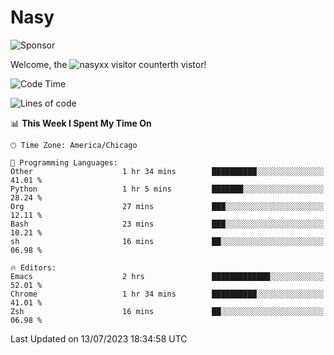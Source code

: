 # Nasy

<!--
<p align="center">
<img height="200" src="https://github-readme-stats.vercel.app/api?username=nasyxx&count_private=true&show_icons=true&theme=dracula&include_all_commits=true"/>
<img height="200" src="https://github-readme-stats.vercel.app/api/top-langs/?username=nasyxx&theme=dracula&hide=html,jupyter+notebook&count_private=true&show_icons=true"/>
</p>

  
----------------
-->

![Sponsor](https://img.shields.io/static/v1.svg?label=Sponsor&message=%E2%9D%A4&logo=GitHub&style=flat&color=pink)
 
Welcome, the ![nasyxx visitor counter](https://count.getloli.com/get/@nasyxx?theme=rule34)th vistor!
 
<!--START_SECTION:waka-->
![Code Time](http://img.shields.io/badge/Code%20Time-3%2C595%20hrs%2056%20mins-blue)

![Lines of code](https://img.shields.io/badge/From%20Hello%20World%20I%27ve%20Written-6.3%20million%20lines%20of%20code-blue)

📊 **This Week I Spent My Time On** 

```text
🕑︎ Time Zone: America/Chicago

💬 Programming Languages: 
Other                    1 hr 34 mins        ██████████░░░░░░░░░░░░░░░   41.01 % 
Python                   1 hr 5 mins         ███████░░░░░░░░░░░░░░░░░░   28.24 % 
Org                      27 mins             ███░░░░░░░░░░░░░░░░░░░░░░   12.11 % 
Bash                     23 mins             ███░░░░░░░░░░░░░░░░░░░░░░   10.21 % 
sh                       16 mins             ██░░░░░░░░░░░░░░░░░░░░░░░   06.98 % 

🔥 Editors: 
Emacs                    2 hrs               █████████████░░░░░░░░░░░░   52.01 % 
Chrome                   1 hr 34 mins        ██████████░░░░░░░░░░░░░░░   41.01 % 
Zsh                      16 mins             ██░░░░░░░░░░░░░░░░░░░░░░░   06.98 % 
```


 Last Updated on 13/07/2023 18:34:58 UTC
<!--END_SECTION:waka-->

<!-- ![visitors](https://visitor-badge.laobi.icu/badge?page_id=nasyxx.nasyxx) -->
